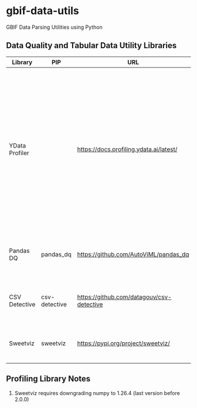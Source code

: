 # gbif-data-utils
GBIF Data Parsing Utilities using Python

## Data Quality and Tabular Data Utility Libraries
| Library | PIP                                         | URL                                       | Description                                                                                                                                                                                                                                                           | 
| -- |---------------------------------------------|-------------------------------------------|-----------------------------------------------------------------------------------------------------------------------------------------------------------------------------------------------------------------------------------------------------------------------|
| YData Profiler |                                             | https://docs.profiling.ydata.ai/latest/   | Data quality profiling and exploratory data analysis are crucial steps in the process of Data Science and Machine Learning development. YData-profiling is a leading tool in the data understanding step of the data science workflow as a pioneering Python package. |
| Pandas DQ | pandas_dq                                   | https://github.com/AutoViML/pandas_dq     | pandas-dq is the ultimate data quality toolkit for pandas dataframes.                                                                                                                                                                                                 |
| CSV Detective | csv-detective                               | https://github.com/datagouv/csv-detective | This is a package to automatically detect column content in tabular files.                                                                                                                                                                                            |
| Sweetviz | sweetviz | https://pypi.org/project/sweetviz/        | A pandas-based library to visualize and compare datasets.                                                                                                                                                                                                             |

## Profiling Library Notes
1. Sweetviz requires downgrading numpy to 1.26.4 (last version before 2.0.0)